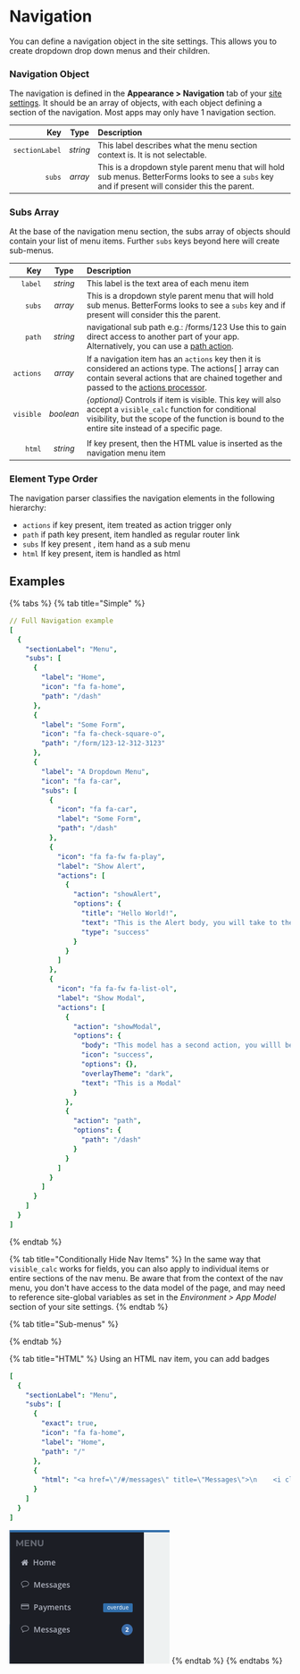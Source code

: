 # Navigation

You can define a navigation object in the site settings. This allows you to create dropdown drop down menus and their children.

### Navigation Object

The navigation is defined in the **Appearance &gt; Navigation** tab of your [site settings](./). It should be an array of objects, with each object defining a section of the navigation. Most apps may only have 1 navigation section.

| Key | Type | Description |
| ---: | :---: | :--- |
| `sectionLabel` | _string_ | This label describes what the menu section context is. It is not selectable. |
| `subs` | _array_ | This is a dropdown style parent menu that will hold sub menus. BetterForms looks to see a `subs` key and if present will consider this the parent. |

### Subs Array

At the base of the navigation menu section, the subs array of objects should contain your list of menu items. Further `subs` keys beyond here will create sub-menus.

| Key | Type | Description |
| ---: | :---: | :--- |
| `label` | _string_ | This label is the text area of each menu item |
| `subs` | _array_ | This is a dropdown style parent menu that will hold sub menus. BetterForms looks to see a `subs` key and if present will consider this the parent. |
| `path` | _string_ | navigational sub path e.g.: /forms/123 Use this to gain direct access to another part of your app. Alternatively, you can use a [path action](../actions-processor/actions_overview/path.md). |
| `actions` | _array_ | If a navigation item has an `actions` key then it is considered an actions type. The actions\[ \] array can contain several actions that are chained together and passed to the [actions processor](../actions-processor/). |
| `visible` | _boolean_ | _{optional}_ Controls if item is visible. This key will also accept a `visible_calc` function for conditional visibility, but the scope of the function is bound to the entire site instead of a specific page.  |
|  |  |  |
| `html` | _string_ | If key present, then the HTML value is inserted as the navigation menu item |

### Element Type Order

The navigation parser classifies the navigation elements in the following hierarchy:

* `actions` if key present, item treated as action trigger only
* `path` if path key present, item handled as regular router link
* `subs` If key present , item hand as a sub menu
* `html` If key present, item is handled as html

## Examples

{% tabs %}
{% tab title="Simple" %}
```yaml
// Full Navigation example
[
  {
    "sectionLabel": "Menu",
    "subs": [
      {
        "label": "Home",
        "icon": "fa fa-home",
        "path": "/dash"
      },
      {
        "label": "Some Form",
        "icon": "fa fa-check-square-o",
        "path": "/form/123-12-312-3123"
      },
      {
        "label": "A Dropdown Menu",
        "icon": "fa fa-car",
        "subs": [
          {
            "icon": "fa fa-car",
            "label": "Some Form",
            "path": "/dash"
          },
          {
            "icon": "fa fa-fw fa-play",
            "label": "Show Alert",
            "actions": [
              {
                "action": "showAlert",
                "options": {
                  "title": "Hello World!",
                  "text": "This is the Alert body, you will take to the dash",
                  "type": "success"
                }
              }
            ]
          },
          {
            "icon": "fa fa-fw fa-list-ol",
            "label": "Show Modal",
            "actions": [
              {
                "action": "showModal",
                "options": {
                  "body": "This model has a second action, you willl be taken to the /dash",
                  "icon": "success",
                  "options": {},
                  "overlayTheme": "dark",
                  "text": "This is a Modal"
                }
              },
              {
                "action": "path",
                "options": {
                  "path": "/dash"
                }
              }
            ]
          }
        ]
      }
    ]
  }
]
```
{% endtab %}

{% tab title="Conditionally Hide Nav Items" %}
In the same way that `visible_calc` works for fields, you can also apply to individual items or entire sections of the nav menu. Be aware that from the context of the nav menu, you don't have access to the data model of the page, and may need to reference site-global variables as set in the _Environment &gt; App Model_ section of your site settings.
{% endtab %}

{% tab title="Sub-menus" %}

{% endtab %}

{% tab title="HTML" %}
Using an HTML nav item, you can add badges

```yaml
[
  {
    "sectionLabel": "Menu",
    "subs": [
      {
        "exact": true,
        "icon": "fa fa-home",
        "label": "Home",
        "path": "/"
      },
      {
        "html": "<a href=\"/#/messages\" title=\"Messages\">\n    <i class=\"fa icon-credit-card\"></i> Payments\n    <span class=\"pull-right badge badge-info\">overdue</span>\n</a>"
      }
    ]
  }
]
```

![](../../.gitbook/assets/screen_shot_2020-05-21_at_11.18.58_am.png)
{% endtab %}
{% endtabs %}








